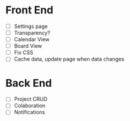# Front End

- [ ] Settings page
- [ ] Transparency?
- [ ] Calendar View
- [ ] Board View
- [ ] Fix CSS
- [ ] Cache data, update page when data changes

# Back End

- [ ] Project CRUD
- [ ] Colaboration
- [ ] Notifications